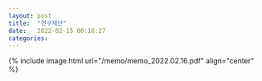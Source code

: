 ```yaml
---
layout: post
title:  "연구재단"
date:   2022-02-15 00:16:27
categories: 
---
```


{% include image.html url="/memo/memo_2022.02.16.pdf" align="center" %}

